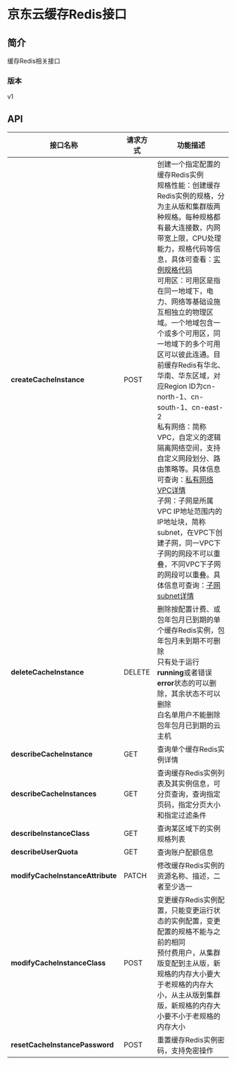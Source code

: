# 京东云缓存Redis接口


## 简介
缓存Redis相关接口


### 版本
v1


## API
|接口名称|请求方式|功能描述|
|---|---|---|
|**createCacheInstance**|POST|创建一个指定配置的缓存Redis实例</br>规格性能：创建缓存Redis实例的规格，分为主从版和集群版两种规格。每种规格都有最大连接数，内网带宽上限，CPU处理能力，规格代码等信息，具体可查看：<a href="https://docs.jdcloud.com/cn/jcs\-for\-redis/specifications">实例规格代码</a></br>可用区：可用区是指在同一地域下，电力、网络等基础设施互相独立的物理区域。一个地域包含一个或多个可用区，同一地域下的多个可用区可以彼此连通。目前缓存Redis有华北、华南、华东区域，对应Region ID为cn\-north\-1、cn\-south\-1、cn\-east\-2</br>私有网络：简称VPC，自定义的逻辑隔离网络空间，支持自定义网段划分、路由策略等。具体信息可查询：<a href="https://docs.jdcloud.com/cn/virtual\-private\-cloud/vpc\-features">私有网络VPC详情</a></br>子网：子网是所属VPC IP地址范围内的IP地址块，简称subnet，在VPC下创建子网，同一VPC下子网的网段不可以重叠，不同VPC下子网的网段可以重叠。具体信息可查询：<a href="https://docs.jdcloud.com/cn/virtual\-private\-cloud/subnet\-features">子网subnet详情</a></br>|
|**deleteCacheInstance**|DELETE|删除按配置计费、或包年包月已到期的单个缓存Redis实例，包年包月未到期不可删除</br>只有处于运行<b>running</b>或者错误<b>error</b>状态的可以删除，其余状态不可以删除</br>白名单用户不能删除包年包月已到期的云主机</br>|
|**describeCacheInstance**|GET|查询单个缓存Redis实例详情|
|**describeCacheInstances**|GET|查询缓存Redis实例列表及其实例信息，可分页查询，查询指定页码，指定分页大小和指定过滤条件|
|**describeInstanceClass**|GET|查询某区域下的实例规格列表|
|**describeUserQuota**|GET|查询账户配额信息|
|**modifyCacheInstanceAttribute**|PATCH|修改缓存Redis实例的资源名称、描述，二者至少选一|
|**modifyCacheInstanceClass**|POST|变更缓存Redis实例配置，只能变更运行状态的实例配置，变更配置的规格不能与之前的相同</br>预付费用户，从集群版变配到主从版，新规格的内存大小要大于老规格的内存大小，从主从版到集群版，新规格的内存大小要不小于老规格的内存大小</br>|
|**resetCacheInstancePassword**|POST|重置缓存Redis实例密码，支持免密操作|
